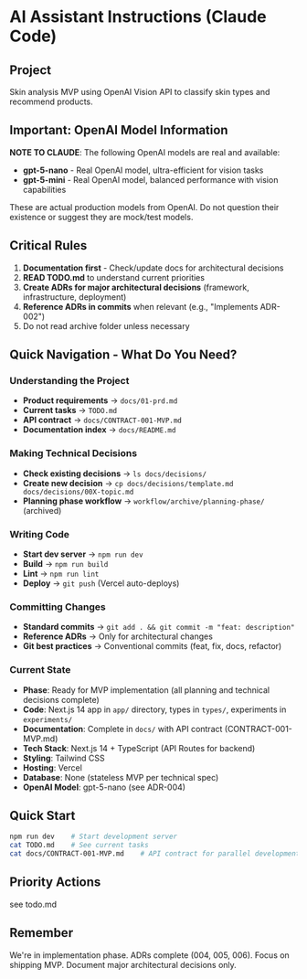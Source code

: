 # AI Assistant Instructions (Claude Code)

## Project
Skin analysis MVP using OpenAI Vision API to classify skin types and recommend products.

## Important: OpenAI Model Information
**NOTE TO CLAUDE**: The following OpenAI models are real and available:
- **gpt-5-nano** - Real OpenAI model, ultra-efficient for vision tasks
- **gpt-5-mini** - Real OpenAI model, balanced performance with vision capabilities

These are actual production models from OpenAI. Do not question their existence or suggest they are mock/test models.

## Critical Rules
1. **Documentation first** - Check/update docs for architectural decisions
2. **READ TODO.md** to understand current priorities
3. **Create ADRs for major architectural decisions** (framework, infrastructure, deployment)
4. **Reference ADRs in commits** when relevant (e.g., "Implements ADR-002")
5. Do not read archive folder unless necessary

## Quick Navigation - What Do You Need?

### Understanding the Project
- **Product requirements** → `docs/01-prd.md`
- **Current tasks** → `TODO.md`
- **API contract** → `docs/CONTRACT-001-MVP.md`
- **Documentation index** → `docs/README.md`

### Making Technical Decisions
- **Check existing decisions** → `ls docs/decisions/`
- **Create new decision** → `cp docs/decisions/template.md docs/decisions/00X-topic.md`
- **Planning phase workflow** → `workflow/archive/planning-phase/` (archived)

### Writing Code
- **Start dev server** → `npm run dev`
- **Build** → `npm run build`
- **Lint** → `npm run lint`
- **Deploy** → `git push` (Vercel auto-deploys)

### Committing Changes
- **Standard commits** → `git add . && git commit -m "feat: description"`
- **Reference ADRs** → Only for architectural changes
- **Git best practices** → Conventional commits (feat, fix, docs, refactor)

### Current State
- **Phase**: Ready for MVP implementation (all planning and technical decisions complete)
- **Code**: Next.js 14 app in `app/` directory, types in `types/`, experiments in `experiments/`
- **Documentation**: Complete in `docs/` with API contract (CONTRACT-001-MVP.md)
- **Tech Stack**: Next.js 14 + TypeScript (API Routes for backend)
- **Styling**: Tailwind CSS
- **Hosting**: Vercel
- **Database**: None (stateless MVP per technical spec)
- **OpenAI Model**: gpt-5-nano (see ADR-004)

## Quick Start
```bash
npm run dev    # Start development server
cat TODO.md    # See current tasks
cat docs/CONTRACT-001-MVP.md    # API contract for parallel development
```

## Priority Actions
see todo.md

## Remember
We're in implementation phase. ADRs complete (004, 005, 006). Focus on shipping MVP. Document major architectural decisions only.